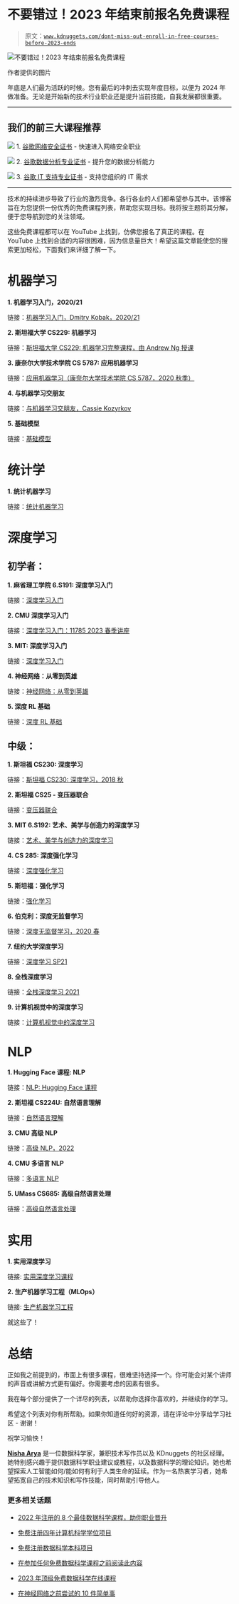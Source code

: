 # 不要错过！2023 年结束前报名免费课程

> 原文：[`www.kdnuggets.com/dont-miss-out-enroll-in-free-courses-before-2023-ends`](https://www.kdnuggets.com/dont-miss-out-enroll-in-free-courses-before-2023-ends)

![不要错过！2023 年结束前报名免费课程](img/22a36f75a857306f1aefaa91c6e282ea.png)

作者提供的图片

年底是人们最为活跃的时候。您有最后的冲刺去实现年度目标，以便为 2024 年做准备。无论是开始新的技术行业职业还是提升当前技能，自我发展都很重要。

* * *

## 我们的前三大课程推荐

![](img/0244c01ba9267c002ef39d4907e0b8fb.png) 1\. [谷歌网络安全证书](https://www.kdnuggets.com/google-cybersecurity) - 快速进入网络安全职业

![](img/e225c49c3c91745821c8c0368bf04711.png) 2\. [谷歌数据分析专业证书](https://www.kdnuggets.com/google-data-analytics) - 提升您的数据分析能力

![](img/0244c01ba9267c002ef39d4907e0b8fb.png) 3\. [谷歌 IT 支持专业证书](https://www.kdnuggets.com/google-itsupport) - 支持您组织的 IT 需求

* * *

技术的持续进步导致了行业的激烈竞争。各行各业的人们都希望参与其中。该博客旨在为您提供一份优秀的免费课程列表，帮助您实现目标。我将按主题将其分解，便于您导航到您的关注领域。

这些免费课程都可以在 YouTube 上找到，仿佛您报名了真正的课程。在 YouTube 上找到合适的内容很困难，因为信息量巨大！希望这篇文章能使您的搜索更加轻松，下面我们来详细了解一下。

# 机器学习

**1\. 机器学习入门，2020/21**

链接：[机器学习入门，Dmitry Kobak，2020/21](https://www.youtube.com/playlist?list=PL05umP7R6ij35ShKLDqccJSDntugY4FQT)

**2\. 斯坦福大学 CS229: 机器学习**

链接：[斯坦福大学 CS229: 机器学习完整课程，由 Andrew Ng 授课](https://www.youtube.com/playlist?list=PLoROMvodv4rMiGQp3WXShtMGgzqpfVfbU)

**3\. 康奈尔大学技术学院 CS 5787: 应用机器学习**

链接：[应用机器学习（康奈尔大学技术学院 CS 5787，2020 秋季）](https://www.youtube.com/playlist?list=PL2UML_KCiC0UlY7iCQDSiGDMovaupqc83)

**4\. 与机器学习交朋友**

链接：[与机器学习交朋友，Cassie Kozyrkov](https://www.youtube.com/playlist?list=PLRKtJ4IpxJpDxl0NTvNYQWKCYzHNuy2xG)

**5\. 基础模型**

链接：[基础模型](https://www.youtube.com/playlist?list=PL9t0xVFP90GD8hox0KipBkJcLX_C3ja67)

# 统计学

**1\. 统计机器学习**

链接：[统计机器学习](https://www.youtube.com/playlist?list=PL05umP7R6ij2XCvrRzLokX6EoHWaGA2cC)

# 深度学习

## 初学者：

**1\. 麻省理工学院 6.S191: 深度学习入门**

链接：[深度学习入门](https://www.youtube.com/playlist?list=PLtBw6njQRU-rwp5__7C0oIVt26ZgjG9NI)

**2\. CMU 深度学习入门**

链接：[深度学习入门：11785 2023 春季讲座](https://www.youtube.com/playlist?list=PLp-0K3kfddPwgBSCbDtT6NaVOd-gIHVMW)

**3\. MIT: 深度学习入门**

链接：[深度学习入门](https://www.youtube.com/playlist?list=PLtBw6njQRU-rwp5__7C0oIVt26ZgjG9NI)

**4\. 神经网络：从零到英雄**

链接：[神经网络：从零到英雄](https://www.youtube.com/playlist?list=PLAqhIrjkxbuWI23v9cThsA9GvCAUhRvKZ)

**5\. 深度 RL 基础**

链接：[深度 RL 基础](https://www.youtube.com/playlist?list=PLwRJQ4m4UJjNymuBM9RdmB3Z9N5-0IlY0)

## 中级：

**1\. 斯坦福 CS230: 深度学习**

链接：[斯坦福 CS230: 深度学习，2018 秋](https://www.youtube.com/playlist?list=PLoROMvodv4rOABXSygHTsbvUz4G_YQhOb)

**2\. 斯坦福 CS25 - 变压器联合**

链接：[变压器联合](https://www.youtube.com/playlist?list=PLoROMvodv4rNiJRchCzutFw5ItR_Z27CM)

**3\. MIT 6.S192: 艺术、美学与创造力的深度学习**

链接：[艺术、美学与创造力的深度学习](https://www.youtube.com/playlist?list=PLCpMvp7ftsnIbNwRnQJbDNRqO6qiN3EyH)

**4\. CS 285: 深度强化学习**

链接：[深度强化学习](https://www.youtube.com/playlist?list=PL_iWQOsE6TfURIIhCrlt-wj9ByIVpbfGc)

**5\. 斯坦福：强化学习**

链接：[强化学习](https://www.youtube.com/playlist?list=PLoROMvodv4rOSOPzutgyCTapiGlY2Nd8u)

**6\. 伯克利：深度无监督学习**

链接：[深度无监督学习，2020 春](https://www.youtube.com/playlist?list=PLwRJQ4m4UJjPiJP3691u-qWwPGVKzSlNP)

**7\. 纽约大学深度学习**

链接：[深度学习 SP21](https://www.youtube.com/playlist?list=PLLHTzKZzVU9e6xUfG10TkTWApKSZCzuBI)

**8\. 全栈深度学习**

链接：[全栈深度学习 2021](https://www.youtube.com/playlist?list=PL1T8fO7ArWlcWg04OgNiJy91PywMKT2lv)

**9\. 计算机视觉中的深度学习**

链接：[计算机视觉中的深度学习](https://www.youtube.com/playlist?list=PL5-TkQAfAZFbzxjBHtzdVCWE0Zbhomg7r)

# NLP

**1\. Hugging Face 课程: NLP**

链接：[NLP: Hugging Face 课程](https://www.youtube.com/playlist?list=PLo2EIpI_JMQvWfQndUesu0nPBAtZ9gP1o)

**2\. 斯坦福 CS224U: 自然语言理解**

链接：[自然语言理解](https://www.youtube.com/playlist?list=PLoROMvodv4rPt5D0zs3YhbWSZA8Q_DyiJ)

**3\. CMU 高级 NLP**

链接：[高级 NLP，2022](https://www.youtube.com/playlist?list=PL8PYTP1V4I8D0UkqW2fEhgLrnlDW9QK7z)

**4\. CMU 多语言 NLP**

链接：[多语言 NLP](https://www.youtube.com/playlist?list=PL8PYTP1V4I8BhCpzfdKKdd1OnTfLcyZr7)

**5\. UMass CS685: 高级自然语言处理**

链接：[高级自然语言处理](https://www.youtube.com/playlist?list=PLWnsVgP6CzadmQX6qevbar3_vDBioWHJL)

# 实用

**1\. 实用深度学习**

链接: [实用深度学习课程](https://www.youtube.com/playlist?list=PLfYUBJiXbdtSvpQjSnJJ_PmDQB_VyT5iU)

**2\. 生产机器学习工程（MLOps）**

链接: [生产机器学习工程](https://www.youtube.com/playlist?list=PLkDaE6sCZn6GMoA0wbpJLi3t34Gd8l0aK)

就这些了！

# 总结

正如我之前提到的，市面上有很多课程，很难坚持选择一个。你可能会对某个讲师的声音或讲解方式更有偏好。你需要考虑的因素有很多。

我在每个部分提供了一个详尽的列表，以帮助你选择你喜欢的，并继续你的学习。

希望这个列表对你有所帮助。如果你知道任何好的资源，请在评论中分享给学习社区 - 谢谢！

祝学习愉快！

**[Nisha Arya](https://www.linkedin.com/in/nisha-arya-ahmed/)** 是一位数据科学家，兼职技术写作员以及 KDnuggets 的社区经理。她特别感兴趣于提供数据科学职业建议或教程，以及数据科学的理论知识。她也希望探索人工智能如何/能如何有利于人类生命的延续。作为一名热衷学习者，她希望拓宽自己的技术知识和写作技能，同时帮助引导他人。

### 更多相关话题

+   [2022 年注册的 8 个最佳数据科学课程，助你职业晋升](https://www.kdnuggets.com/2022/02/scaler-8-best-data-science-courses-enroll-2022-steep-career-advancement.html)

+   [免费注册四年计算机科学学位项目](https://www.kdnuggets.com/enroll-in-a-4-year-computer-science-degree-program-for-free)

+   [免费注册数据科学本科项目](https://www.kdnuggets.com/enroll-in-a-data-science-undergraduate-program-for-free)

+   [在参加任何免费数据科学课程之前阅读此内容](https://www.kdnuggets.com/read-this-before-you-take-any-free-data-science-course)

+   [2023 年顶级免费数据科学在线课程](https://www.kdnuggets.com/2023/03/top-free-data-science-online-courses-2023.html)

+   [在神经网络之前尝试的 10 件简单事](https://www.kdnuggets.com/2021/12/10-simple-things-try-neural-networks.html)

